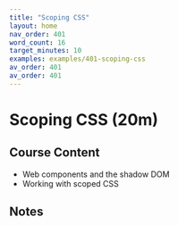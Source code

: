 ```yaml
---
title: "Scoping CSS"
layout: home
nav_order: 401
word_count: 16
target_minutes: 10
examples: examples/401-scoping-css
av_order: 401
av_order: 401
---
```

# Scoping CSS (20m)

## Course Content

- Web components and the shadow DOM
- Working with scoped CSS

## Notes














